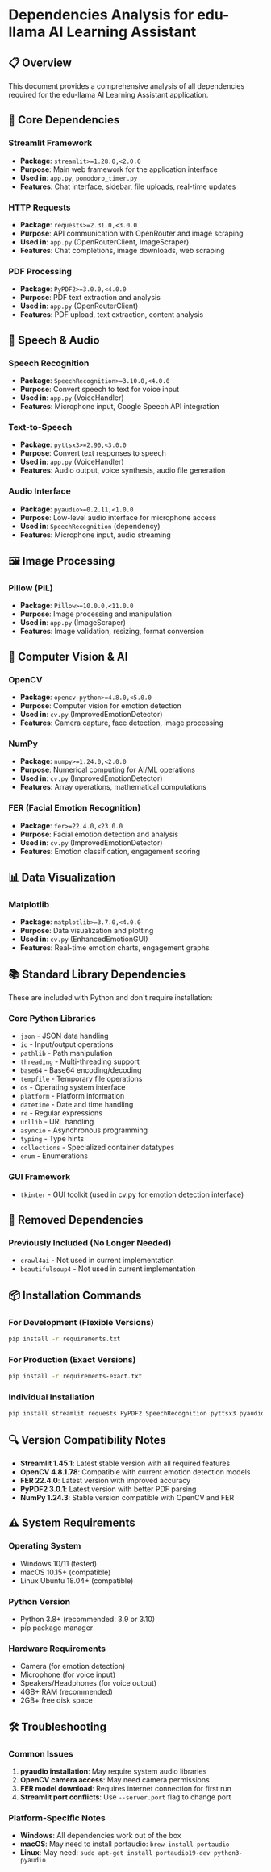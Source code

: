 # Dependencies Analysis for edu-llama AI Learning Assistant

## 📋 Overview

This document provides a comprehensive analysis of all dependencies required for the edu-llama AI Learning Assistant application.

## 🔧 Core Dependencies

### **Streamlit Framework**

- **Package**: `streamlit>=1.28.0,<2.0.0`
- **Purpose**: Main web framework for the application interface
- **Used in**: `app.py`, `pomodoro_timer.py`
- **Features**: Chat interface, sidebar, file uploads, real-time updates

### **HTTP Requests**

- **Package**: `requests>=2.31.0,<3.0.0`
- **Purpose**: API communication with OpenRouter and image scraping
- **Used in**: `app.py` (OpenRouterClient, ImageScraper)
- **Features**: Chat completions, image downloads, web scraping

### **PDF Processing**

- **Package**: `PyPDF2>=3.0.0,<4.0.0`
- **Purpose**: PDF text extraction and analysis
- **Used in**: `app.py` (OpenRouterClient)
- **Features**: PDF upload, text extraction, content analysis

## 🎤 Speech & Audio

### **Speech Recognition**

- **Package**: `SpeechRecognition>=3.10.0,<4.0.0`
- **Purpose**: Convert speech to text for voice input
- **Used in**: `app.py` (VoiceHandler)
- **Features**: Microphone input, Google Speech API integration

### **Text-to-Speech**

- **Package**: `pyttsx3>=2.90,<3.0.0`
- **Purpose**: Convert text responses to speech
- **Used in**: `app.py` (VoiceHandler)
- **Features**: Audio output, voice synthesis, audio file generation

### **Audio Interface**

- **Package**: `pyaudio>=0.2.11,<1.0.0`
- **Purpose**: Low-level audio interface for microphone access
- **Used in**: `SpeechRecognition` (dependency)
- **Features**: Microphone input, audio streaming

## 🖼️ Image Processing

### **Pillow (PIL)**

- **Package**: `Pillow>=10.0.0,<11.0.0`
- **Purpose**: Image processing and manipulation
- **Used in**: `app.py` (ImageScraper)
- **Features**: Image validation, resizing, format conversion

## 🎯 Computer Vision & AI

### **OpenCV**

- **Package**: `opencv-python>=4.8.0,<5.0.0`
- **Purpose**: Computer vision for emotion detection
- **Used in**: `cv.py` (ImprovedEmotionDetector)
- **Features**: Camera capture, face detection, image processing

### **NumPy**

- **Package**: `numpy>=1.24.0,<2.0.0`
- **Purpose**: Numerical computing for AI/ML operations
- **Used in**: `cv.py` (ImprovedEmotionDetector)
- **Features**: Array operations, mathematical computations

### **FER (Facial Emotion Recognition)**

- **Package**: `fer>=22.4.0,<23.0.0`
- **Purpose**: Facial emotion detection and analysis
- **Used in**: `cv.py` (ImprovedEmotionDetector)
- **Features**: Emotion classification, engagement scoring

## 📊 Data Visualization

### **Matplotlib**

- **Package**: `matplotlib>=3.7.0,<4.0.0`
- **Purpose**: Data visualization and plotting
- **Used in**: `cv.py` (EnhancedEmotionGUI)
- **Features**: Real-time emotion charts, engagement graphs

## 📚 Standard Library Dependencies

These are included with Python and don't require installation:

### **Core Python Libraries**

- `json` - JSON data handling
- `io` - Input/output operations
- `pathlib` - Path manipulation
- `threading` - Multi-threading support
- `base64` - Base64 encoding/decoding
- `tempfile` - Temporary file operations
- `os` - Operating system interface
- `platform` - Platform information
- `datetime` - Date and time handling
- `re` - Regular expressions
- `urllib` - URL handling
- `asyncio` - Asynchronous programming
- `typing` - Type hints
- `collections` - Specialized container datatypes
- `enum` - Enumerations

### **GUI Framework**

- `tkinter` - GUI toolkit (used in cv.py for emotion detection interface)

## 🚫 Removed Dependencies

### **Previously Included (No Longer Needed)**

- `crawl4ai` - Not used in current implementation
- `beautifulsoup4` - Not used in current implementation

## 📦 Installation Commands

### **For Development (Flexible Versions)**

```bash
pip install -r requirements.txt
```

### **For Production (Exact Versions)**

```bash
pip install -r requirements-exact.txt
```

### **Individual Installation**

```bash
pip install streamlit requests PyPDF2 SpeechRecognition pyttsx3 pyaudio Pillow opencv-python numpy fer matplotlib
```

## 🔍 Version Compatibility Notes

- **Streamlit 1.45.1**: Latest stable version with all required features
- **OpenCV 4.8.1.78**: Compatible with current emotion detection models
- **FER 22.4.0**: Latest version with improved accuracy
- **PyPDF2 3.0.1**: Latest version with better PDF parsing
- **NumPy 1.24.3**: Stable version compatible with OpenCV and FER

## ⚠️ System Requirements

### **Operating System**

- Windows 10/11 (tested)
- macOS 10.15+ (compatible)
- Linux Ubuntu 18.04+ (compatible)

### **Python Version**

- Python 3.8+ (recommended: 3.9 or 3.10)
- pip package manager

### **Hardware Requirements**

- Camera (for emotion detection)
- Microphone (for voice input)
- Speakers/Headphones (for voice output)
- 4GB+ RAM (recommended)
- 2GB+ free disk space

## 🛠️ Troubleshooting

### **Common Issues**

1. **pyaudio installation**: May require system audio libraries
2. **OpenCV camera access**: May need camera permissions
3. **FER model download**: Requires internet connection for first run
4. **Streamlit port conflicts**: Use `--server.port` flag to change port

### **Platform-Specific Notes**

- **Windows**: All dependencies work out of the box
- **macOS**: May need to install portaudio: `brew install portaudio`
- **Linux**: May need: `sudo apt-get install portaudio19-dev python3-pyaudio`
